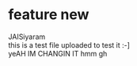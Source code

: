 # feature new

JAISiyaram <br>
this is a test file uploaded to test it :-] <br>
yeAH IM CHANGIN IT hmm gh
